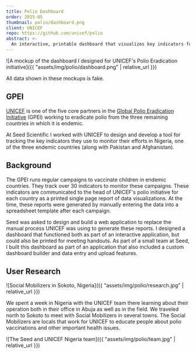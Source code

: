 ```yaml
---
title: Polio Dashboard
order: 2015-05
thumbnail: polio/dashboard.png
client: UNICEF
repo: https://github.com/unicef/polio
abstract: >-
  An interactive, printable dashboard that visualizes key indicators for UNICEF's Global Polio Eradication Initiative.
---
```


![A mockup of the dashboard I designed for UNICEF's Polio Eradication initiative]({{ "assets/img/polio/dashboard.png" | relative_url }})

<aside class="disclaimer">All data shown in these mockups is fake.</aside>

## GPEI

[UNICEF](unicef) is one of the five core partners in the
[Global Polio Eradication Initiative](gpei) (GPEI) working to eradicate polio from the
three remaining countries in which it is endemic.

At Seed Scientific I worked with UNICEF to design and develop a tool for
tracking the key indicators they use to monitor their efforts in Nigeria, one of
the three endemic countries (along with Pakistan and Afghanistan).

## Background

The GPEI runs regular campaigns to vaccinate children in endemic countries. They
track over 30 indicators to monitor these campaigns. These indicators are
communicated to the head of UNICEF's polio initiative for each country as a
printed single page report of data visualizations. At the time, these reports
were generated by manually entering the data into a spreadsheet template after
each campaign.

Seed was asked to design and build a web application to replace the manual
process UNICEF was using to generate these reports. I designed a dashboard that
functioned both as part of an interactive application, but could also be printed
for meeting handouts. As part of a small team at Seed, I built this dashboard as
part of an application that also included a custom dashboard builder and data
entry and upload features.

## User Research

![Social Mobilizers in Sokoto, Nigeria]({{ "assets/img/polio/research.jpg" | relative_url }})

We spent a week in Nigeria with the UNICEF team there learning about their
operation both in their office in Abuja as well as in the field. We traveled
north to Sokoto to meet with Social Mobilizers in several towns. The Social
Mobilizers are locals that work for UNICEF to educate people about polio
vaccinations and other important health issues.

![The Seed and UNICEF Nigeria team]({{ "assets/img/polio/team.jpg" | relative_url }})

[unicef]: https://www.unicef.org
[gpei]: http://polioeradication.org